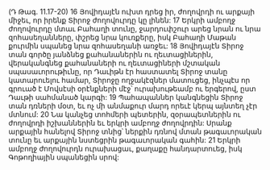 (Դ Թագ. 11.17-20)
16 Յովիդայէն ուխտ դրեց իր, ժողովրդի ու արքայի միջեւ, որ իրենք Տիրոջ ժողովուրդը կը լինեն: 17 Երկրի ամբողջ ժողովուրդը մտաւ Բահաղի տունը, ջարդուփշուր արեց նրան ու նրա զոհասեղանները, փշրեց նրա կուռքերը, իսկ Բահաղի Մաթան քուրմին սպանեց նրա զոհասեղանի առջեւ: 18 Յովիդայէն Տիրոջ տան գործը յանձնեց քահանաներին ու ղեւտացիներին, վերականգնեց քահանաների ու ղեւտացիների մշտական սպասաւորութիւնը, որ Դաւիթն էր հաստատել Տիրոջ տանը կատարուելու համար, Տիրոջը ողջակէզներ մատուցեց, ինչպէս որ գրուած է Մովսէսի օրէնքների մէջ՝ ուրախութեամբ ու երգերով, ըստ Դաւթի սահմանած կարգի: 19 Պահապաններ կանգնեցին Տիրոջ տան դռների մօտ, եւ ոչ մի անմաքուր մարդ որեւէ կերպ այնտեղ չէր մտնում: 20 Նա կանչեց տոհմերի պետերին, զօրապետներին ու ժողովրդի իշխաններին եւ երկրի ամբողջ ժողովրդին: Սրանք արքային հանելով Տիրոջ տնից՝ ներքին դռնով մտան թագաւորական տունը եւ արքային նստեցրին թագաւորական գահին: 21 Երկրի ամբողջ ժողովուրդն ուրախացաւ, քաղաքը հանդարտուեց, իսկ Գոթողիային սպանեցին սրով:
